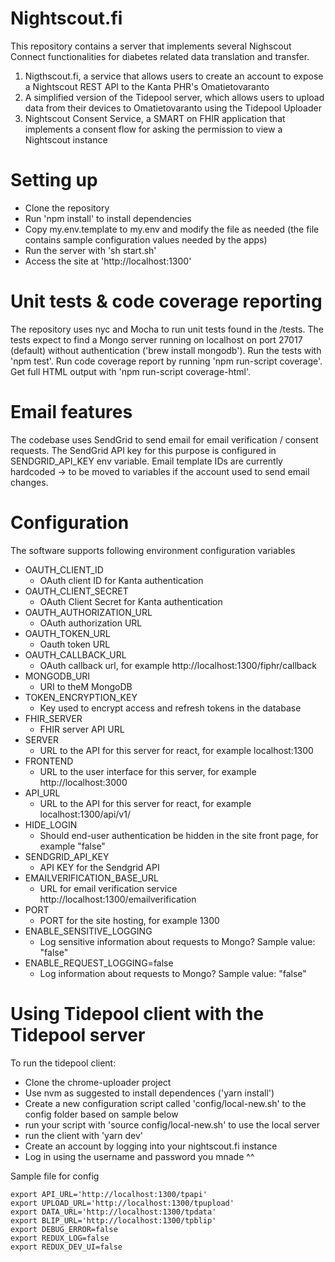 # Nightscout.fi

This repository contains a server that implements several Nighscout Connect functionalities for diabetes related data translation and transfer.

1. Nigthscout.fi, a service that allows users to create an account to expose a Nightscout REST API to the Kanta PHR's Omatietovaranto
2. A simplified version of the Tidepool server, which allows users to upload data from their devices to Omatietovaranto using the Tidepool Uploader
3. Nightscout Consent Service, a SMART on FHIR application that implements a consent flow for asking the permission to view a Nightscout instance

# Setting up

* Clone the repository
* Run 'npm install' to install dependencies
* Copy my.env.template to my.env and modify the file as needed (the file contains sample configuration values needed by the apps)
* Run the server with 'sh start.sh'
* Access the site at 'http://localhost:1300'

# Unit tests & code coverage reporting

The repository uses nyc and Mocha to run unit tests found in the /tests. The tests expect to find a Mongo server running on localhost on port 27017 (default) without authentication ('brew install mongodb'). Run the tests with 'npm test'. Run code coverage report by running 'npm run-script coverage'. Get full HTML output with 'npm run-script coverage-html'.

# Email features

The codebase uses SendGrid to send email for email verification / consent requests. The SendGrid API key for this purpose is configured in SENDGRID_API_KEY env variable. Email template IDs are currently hardcoded -> to be moved to variables if the account used to send email changes.

# Configuration

The software supports following environment configuration variables

* OAUTH_CLIENT_ID
  * OAuth client ID for Kanta authentication
* OAUTH_CLIENT_SECRET
  * OAuth Client Secret for Kanta authentication
* OAUTH_AUTHORIZATION_URL
  * OAuth authorization URL
* OAUTH_TOKEN_URL
  * Oauth token URL
* OAUTH_CALLBACK_URL
  * OAuth callback url, for example http://localhost:1300/fiphr/callback
* MONGODB_URI
  * URI to theM MongoDB
* TOKEN_ENCRYPTION_KEY
  * Key used to encrypt access and refresh tokens in the database
* FHIR_SERVER
  * FHIR server API URL
* SERVER
  * URL to the API for this server for react, for example localhost:1300
* FRONTEND
  * URL to the user interface for this server, for example http://localhost:3000
* API_URL
  * URL to the API for this server for react, for example localhost:1300/api/v1/
* HIDE_LOGIN
  * Should end-user authentication be hidden in the site front page, for example "false"
* SENDGRID_API_KEY
  * API KEY for the Sendgrid API
* EMAILVERIFICATION_BASE_URL
  * URL for email verification service http://localhost:1300/emailverification
* PORT
  * PORT for the site hosting, for example 1300
* ENABLE_SENSITIVE_LOGGING
  * Log sensitive information about requests to Mongo? Sample value: "false"
* ENABLE_REQUEST_LOGGING=false
  * Log information about requests to Mongo? Sample value: "false"

# Using Tidepool client with the Tidepool server

To run the tidepool client:

* Clone the chrome-uploader project
* Use nvm as suggested to install dependences ('yarn install')
* Create a new configuration script called 'config/local-new.sh' to the config folder based on sample below
* run your script with 'source config/local-new.sh' to use the local server
* run the client with 'yarn dev'
* Create an account by logging into your nightscout.fi instance
* Log in using the username and password you mnade ^^

Sample file for config

```
export API_URL='http://localhost:1300/tpapi'
export UPLOAD_URL='http://localhost:1300/tpupload'
export DATA_URL='http://localhost:1300/tpdata'
export BLIP_URL='http://localhost:1300/tpblip'
export DEBUG_ERROR=false
export REDUX_LOG=false
export REDUX_DEV_UI=false
```


